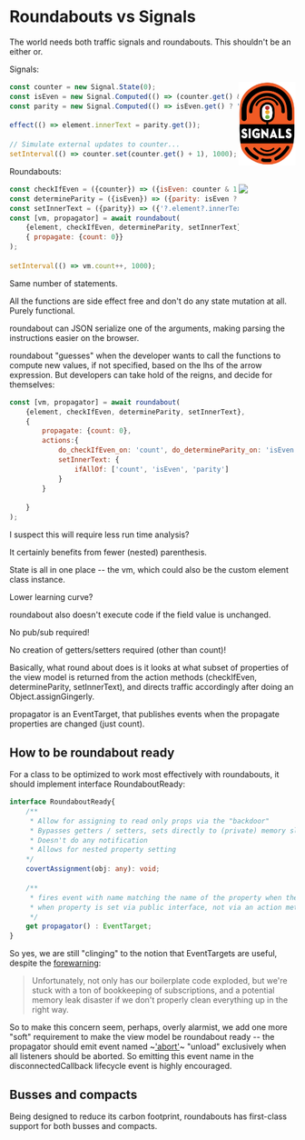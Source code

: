 # Roundabouts vs Signals

The world needs both traffic signals and roundabouts.  This shouldn't be an either or.

Signals:

<img align="right" src="https://github.com/proposal-signals/proposal-signals/blob/main/signals-logo.png" alt="Signals logo" width="100" style="max-width: 100%;">

```JavaScript
const counter = new Signal.State(0);
const isEven = new Signal.Computed(() => (counter.get() & 1) == 0);
const parity = new Signal.Computed(() => isEven.get() ? "even" : "odd");

effect(() => element.innerText = parity.get());

// Simulate external updates to counter...
setInterval(() => counter.set(counter.get() + 1), 1000);
```

Roundabouts:

<img align="right" src="https://www.trafficdepot.ca/wp-content/uploads/2020/08/reg6bb.png" width="100px">

```JavaScript
const checkIfEven = ({counter}) => ({isEven: counter & 1 === 0});
const determineParity = ({isEven}) => ({parity: isEven ? 'even' : 'odd'});
const setInnerText = ({parity}) => ({'?.element?.innerText': parity};
const [vm, propagator] = await roundabout(
    {element, checkIfEven, determineParity, setInnerText}, 
    { propagate: {count: 0}}
);

setInterval(() => vm.count++, 1000);
```

Same number of statements.

All the functions are side effect free and don't do any state mutation at all.  Purely functional.

roundabout can JSON serialize one of the arguments, making parsing the instructions easier on the browser.

roundabout "guesses" when the developer wants to call the functions to compute new values, if not specified, based on the lhs of the arrow expression.  But developers can take hold of the reigns, and decide for themselves:

```JavaScript
const [vm, propagator] = await roundabout(
    {element, checkIfEven, determineParity, setInnerText}, 
    {   
        propagate: {count: 0},
        actions:{
            do_checkIfEven_on: 'count', do_determineParity_on: 'isEven',
            setInnerText: {
                ifAllOf: ['count', 'isEven', 'parity']
            }
        }
        
    }
);
```

I suspect this will require less run time analysis?

It certainly benefits from fewer (nested) parenthesis.

State is all in one place -- the vm, which could also be the custom element class instance.

Lower learning curve?

roundabout also doesn't execute code if the field value is unchanged.

No pub/sub required!

No creation of getters/setters required (other than count)!

Basically, what round about does is it looks at what subset of properties of the view model is returned from the action methods (checkIfEven, determineParity, setInnerText), and directs traffic accordingly after doing an Object.assignGingerly.

propagator is an EventTarget, that publishes events when the propagate properties are changed (just count).



<!--
roundabout could support deep memoization (parity), which seems like a good idea
-->

## How to be roundabout ready

For a class to be optimized to work most effectively with roundabouts, it should implement interface RoundaboutReady:

```TypeScript
interface RoundaboutReady{
    /**
     * Allow for assigning to read only props via the "backdoor"
     * Bypasses getters / setters, sets directly to (private) memory slots
     * Doesn't do any notification
     * Allows for nested property setting
    */
    covertAssignment(obj: any): void;

    /**
     * fires event with name matching the name of the property when the value changes (but not via covertAssignment)
     * when property is set via public interface, not via an action method's return object
     */
    get propagator() : EventTarget;
}
```

So yes, we are still "clinging" to the notion that EventTargets are useful, despite the [forewarning](https://github.com/proposal-signals/proposal-signals?tab=readme-ov-file#example---a-vanillajs-counter):

> Unfortunately, not only has our boilerplate code exploded, but we're stuck with a ton of bookkeeping of subscriptions, and a potential memory leak disaster if we don't properly clean everything up in the right way.

So to make this concern seem, perhaps, overly alarmist, we add one more "soft" requirement to make the view model be roundabout ready -- the propagator should emit event named ~['abort'](https://github.com/whatwg/dom/issues/784)~ "unload" exclusively when all listeners should be aborted. So emitting this event name in the disconnectedCallback lifecycle event is highly encouraged. 

## Busses and compacts

Being designed to reduce its carbon footprint, roundabouts has first-class support for both busses and compacts.



